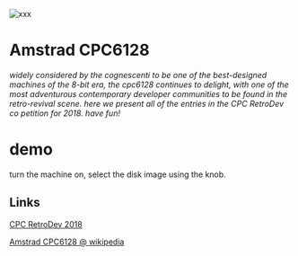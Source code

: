 

[cpc6128]: https://github.com/seclorum/timetron2019/raw/master/collection/cpc6128/cpc6128.png "Amstrad CPC6128"

![xxx][cpc6128]

# Amstrad CPC6128

*widely considered by the cognescenti to be one of the best-designed machines of the 8-bit era, the cpc6128 continues to delight, with one of the most adventurous contemporary developer communities to be found in the retro-revival scene. here we present all of the entries in the CPC RetroDev co petition for 2018.  have fun!*



# demo

turn the machine on, select the disk image using the knob.

## Links

[CPC RetroDev 2018](http://cpcretrodev.byterealms.com/2018/11/results-and-games-from-cpcretrodev-2018/)

[Amstrad CPC6128 @ wikipedia](https://en.wikipedia.org/wiki/Amstrad_CPC)
